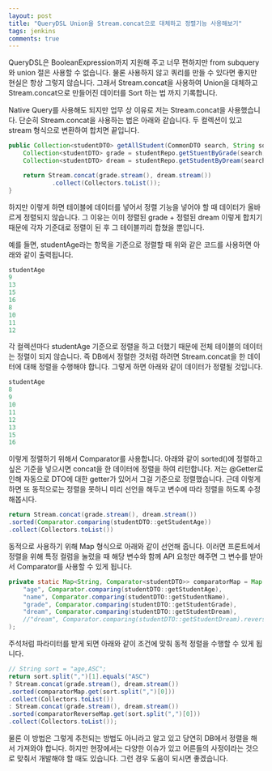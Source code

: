 ```yaml
---
layout: post
title: "QueryDSL Union을 Stream.concat으로 대체하고 정렬기능 사용해보기"
tags: jenkins
comments: true
---
```


QueryDSL은 BooleanExpression까지 지원해 주고 너무 편하지만 from subquery와 union 절은 사용할 수 없습니다.
물론 사용하지 않고 쿼리를 만들 수 있다면 좋지만 현실은 항상 그렇지 않습니다.
그래서 Stream.concat을 사용하여 Union을 대체하고 Stream.concat으로 만들어진 데이터를 Sort 하는 법 까지 기록합니다.

Native Query를 사용해도 되지만 업무 상 이유로 저는 Stream.concat을 사용했습니다.
단순히 Stream.concat을 사용하는 법은 아래와 같습니다.
두 컬렉션이 있고 stream 형식으로 변환하여 합치면 끝입니다.

```java
public Collection<studentDTO> getAllStudent(CommonDTO search, String sort) {
    Collection<studentDTO> grade = studentRepo.getStuentByGrade(search, sort);
    Collection<studentDTO> dream = studentRepo.getStudentByDream(search, sort);

    return Stream.concat(grade.stream(), dream.stream())
            .collect(Collectors.toList());
}
```

하지만 이렇게 하면 테이블에 데이터를 넣어서 정렬 기능을 넣어야 할 때 데이터가 올바르게 정렬되지 않습니다.
그 이유는 이미 정렬된 grade + 정렬된 dream 이렇게 합치기 때문에 각자 기준대로 정렬이 된 후 그 테이블끼리 합쳤을 뿐입니다.

예를 들면, studentAge라는 항목을 기준으로 정렬할 때 위와 같은 코드를 사용하면 아래와 같이 출력됩니다.

```sql
studentAge
9
13
15
16
8
10
11
12
```

각 컬렉션마다 studentAge 기준으로 정렬을 하고 더했기 때문에 전체 테이블의 데이터는 정렬이 되지 않습니다.
즉 DB에서 정렬한 것처럼 하려면 Stream.concat을 한 데이터에 대해 정렬을 수행해야 합니다.
그렇게 하면 아래와 같이 데이터가 정렬될 것입니다.

```sql
studentAge
8
9
10
11
12
13
15
16
```

이렇게 정렬하기 위해서 Comparator를 사용합니다.
아래와 같이 sorted()에 정렬하고 싶은 기준을 넣으시면 concat을 한 데이터에 정렬을 하여 리턴합니다.
저는 @Getter로 인해 자동으로 DTO에 대한 getter가 있어서 그걸 기준으로 정렬했습니다.
근데 이렇게 하면 또 동적으로는 정렬을 못하니 미리 선언을 해두고 변수에 따라 정렬을 하도록 수정해봅시다.

```java
return Stream.concat(grade.stream(), dream.stream())
.sorted(Comparator.comparing(studentDTO::getStudentAge))
.collect(Collectors.toList())
```

동적으로 사용하기 위해 Map 형식으로 아래와 같이 선언해 줍니다.
이러면 프론트에서 정렬을 위해 특정 컬럼을 눌렀을 때 해당 변수와 함께 API 요청만 해주면
그 변수를 받아서 Comparator를 사용할 수 있게 됩니다.

```java
private static Map<String, Comparator<studentDTO>> comparatorMap = Map.of(
    "age", Comparator.comparing(studentDTO::getStudentAge),
    "name", Comparator.comparing(studentDTO::getStudentName),
    "grade", Comparator.comparing(studentDTO::getStudentGrade),
    "dream", Comparator.comparing(studentDTO::getStudentDream),
    //"dream", Comparator.comparing(studentDTO::getStudentDream).reversed() -> 역순 정렬
);
```

주석처럼 파라미터를 받게 되면 아래와 같이 조건에 맞춰 동적 정렬을 수행할 수 있게 됩니다.

```java
// String sort = "age,ASC";
return sort.split(",")[1].equals("ASC")
? Stream.concat(grade.stream(), dream.stream())
.sorted(comparatorMap.get(sort.split(",")[0]))
.collect(Collectors.toList())
: Stream.concat(grade.stream(), dream.stream())
.sorted(comparatorReverseMap.get(sort.split(",")[0]))
.collect(Collectors.toList());
```

물론 이 방법은 그렇게 추천되는 방법도 아니라고 알고 있고 당연히 DB에서 정렬을 해서 가져와야 합니다.
하지만 현장에서는 다양한 이슈가 있고 어른들의 사정이라는 것으로 맞춰서 개발해야 할 때도 있습니다.
그런 경우 도움이 되시면 좋겠습니다.